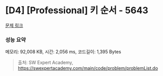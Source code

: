 # [D4] [Professional] 키 순서 - 5643 

[문제 링크](https://swexpertacademy.com/main/code/problem/problemDetail.do?contestProbId=AWXQsLWKd5cDFAUo) 

### 성능 요약

메모리: 92,008 KB, 시간: 2,056 ms, 코드길이: 1,395 Bytes



> 출처: SW Expert Academy, https://swexpertacademy.com/main/code/problem/problemList.do